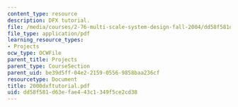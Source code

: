 ```yaml
---
content_type: resource
description: DFX tutorial.
file: /media/courses/2-76-multi-scale-system-design-fall-2004/dd58f581d63efae443c1349f5ce2cd38_2000dxftutorial.pdf
file_type: application/pdf
learning_resource_types:
- Projects
ocw_type: OCWFile
parent_title: Projects
parent_type: CourseSection
parent_uid: be39d5ff-04e2-2159-0556-9858baa236cf
resourcetype: Document
title: 2000dxftutorial.pdf
uid: dd58f581-d63e-fae4-43c1-349f5ce2cd38
---
```

